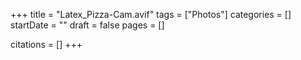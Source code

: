 +++
title = "Latex_Pizza-Cam.avif"
tags = ["Photos"]
categories = []
startDate = ""
draft = false
pages = []

citations = []
+++
